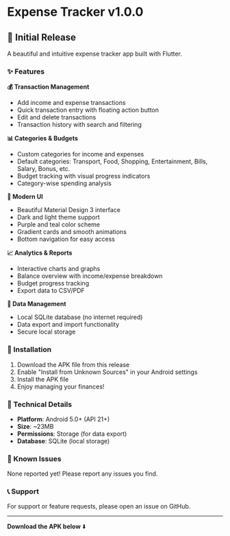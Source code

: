 # Expense Tracker  v1.0.0

## 🎉 Initial Release

A beautiful and intuitive expense tracker app built with Flutter.

### ✨ Features

**💰 Transaction Management**
- Add income and expense transactions
- Quick transaction entry with floating action button
- Edit and delete transactions
- Transaction history with search and filtering

**📊 Categories & Budgets**
- Custom categories for income and expenses
- Default categories: Transport, Food, Shopping, Entertainment, Bills, Salary, Bonus, etc.
- Budget tracking with visual progress indicators
- Category-wise spending analysis

**🎨 Modern UI**
- Beautiful Material Design 3 interface
- Dark and light theme support
- Purple and teal color scheme
- Gradient cards and smooth animations
- Bottom navigation for easy access

**📈 Analytics & Reports**
- Interactive charts and graphs
- Balance overview with income/expense breakdown
- Budget progress tracking
- Export data to CSV/PDF

**💾 Data Management**
- Local SQLite database (no internet required)
- Data export and import functionality
- Secure local storage

### 📱 Installation

1. Download the APK file from this release
2. Enable "Install from Unknown Sources" in your Android settings
3. Install the APK file
4. Enjoy managing your finances!

### 🔧 Technical Details

- **Platform**: Android 5.0+ (API 21+)
- **Size**: ~23MB
- **Permissions**: Storage (for data export)
- **Database**: SQLite (local storage)

### 🐛 Known Issues

None reported yet! Please report any issues you find.

### 📞 Support

For support or feature requests, please open an issue on GitHub.

---

**Download the APK below** ⬇️ 